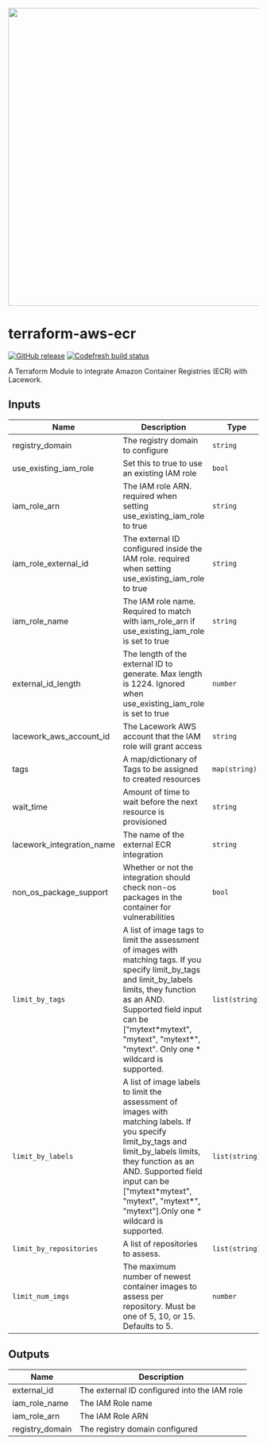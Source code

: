 <a href="https://lacework.com"><img src="https://techally-content.s3-us-west-1.amazonaws.com/public-content/lacework_logo_full.png" width="600"></a>

# terraform-aws-ecr

[![GitHub release](https://img.shields.io/github/release/lacework/terraform-aws-ecr.svg)](https://github.com/lacework/terraform-aws-ecr/releases/)
[![Codefresh build status]( https://g.codefresh.io/api/badges/pipeline/lacework/terraform-modules%2Ftest-compatibility?type=cf-1&key=eyJhbGciOiJIUzI1NiJ9.NWVmNTAxOGU4Y2FjOGQzYTkxYjg3ZDEx.RJ3DEzWmBXrJX7m38iExJ_ntGv4_Ip8VTa-an8gBwBo)]( https://g.codefresh.io/pipelines/edit/new/builds?id=607e25e6728f5a6fba30431b&pipeline=test-compatibility&projects=terraform-modules&projectId=607db54b728f5a5f8930405d)

A Terraform Module to integrate Amazon Container Registries (ECR) with Lacework.

## Inputs

| Name                      | Description                                                                                                      | Type          | Default             | Required |
|---------------------------|------------------------------------------------------------------------------------------------------------------|---------------|---------------------|----------|
| registry_domain           | The registry domain to configure                                                                                 | `string`      | `""`                | no       |
| use_existing_iam_role     | Set this to true to use an existing IAM role                                                                     | `bool`        | `false`             | no       |
| iam_role_arn              | The IAM role ARN. required when setting use_existing_iam_role to true                                            | `string`      | `""`                | no       |
| iam_role_external_id      | The external ID configured inside the IAM role. required when setting use_existing_iam_role to true              | `string`      | `""`                | no       |
| iam_role_name             | The IAM role name. Required to match with iam_role_arn if use_existing_iam_role is set to true                   | `string`      | `""`                | no       |
| external_id_length        | The length of the external ID to generate. Max length is 1224. Ignored when use_existing_iam_role is set to true | `number`      | `16`                | no       |
| lacework_aws_account_id   | The Lacework AWS account that the IAM role will grant access                                                     | `string`      | `"434813966438"`    | no       |
| tags                      | A map/dictionary of Tags to be assigned to created resources                                                     | `map(string)` | `{}`                | no       |
| wait_time                 | Amount of time to wait before the next resource is provisioned                                                   | `string`      | `"15s"`             | no       |
| lacework_integration_name | The name of the external ECR integration                                                                         | `string`      | `"TF ECR IAM ROLE"` | no       |
| non_os_package_support    | Whether or not the integration should check non-os packages in the container for vulnerabilities                 | `bool`        | `true`             | no       |
| `limit_by_tags` |A list of image tags to limit the assessment of images with matching tags. If you specify limit_by_tags and limit_by_labels limits, they function as an AND. Supported field input can be ["mytext\*mytext", "mytext", "mytext\*", "mytext". Only one * wildcard is supported.| `list(string)` | no |
| `limit_by_labels` |A list of image labels to limit the assessment of images with matching labels. If you specify limit_by_tags and limit_by_labels limits, they function as an AND. Supported field input can be ["mytext\*mytext", "mytext", "mytext*", "mytext"].Only one * wildcard is supported.| `list(string)` | no |
| `limit_by_repositories` |A list of repositories to assess.| `list(string)` | no |
| `limit_num_imgs` |The maximum number of newest container images to assess per repository. Must be one of 5, 10, or 15. Defaults to 5.| `number` | 5 | no |

## Outputs

| Name | Description |
|------|-------------|
| external_id | The external ID configured into the IAM role |
| iam_role_name | The IAM Role name |
| iam_role_arn | The IAM Role ARN |
| registry_domain | The registry domain configured |
